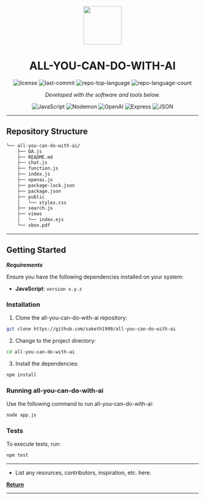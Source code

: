 <p align="center">
  <img src="https://cdn-icons-png.flaticon.com/512/6295/6295417.png" width="100" />
</p>
<p align="center">
    <h1 align="center">ALL-YOU-CAN-DO-WITH-AI</h1>
</p>
<p align="center">
</p>
<p align="center">
	<img src="https://img.shields.io/github/license/saketh1999/all-you-can-do-with-ai?style=flat&color=0080ff" alt="license">
	<img src="https://img.shields.io/github/last-commit/saketh1999/all-you-can-do-with-ai?style=flat&logo=git&logoColor=white&color=0080ff" alt="last-commit">
	<img src="https://img.shields.io/github/languages/top/saketh1999/all-you-can-do-with-ai?style=flat&color=0080ff" alt="repo-top-language">
	<img src="https://img.shields.io/github/languages/count/saketh1999/all-you-can-do-with-ai?style=flat&color=0080ff" alt="repo-language-count">
<p>
<p align="center">
		<em>Developed with the software and tools below.</em>
</p>
<p align="center">
	<img src="https://img.shields.io/badge/JavaScript-F7DF1E.svg?style=flat&logo=JavaScript&logoColor=black" alt="JavaScript">
	<img src="https://img.shields.io/badge/Nodemon-76D04B.svg?style=flat&logo=Nodemon&logoColor=white" alt="Nodemon">
	<img src="https://img.shields.io/badge/OpenAI-412991.svg?style=flat&logo=OpenAI&logoColor=white" alt="OpenAI">
	<img src="https://img.shields.io/badge/Express-000000.svg?style=flat&logo=Express&logoColor=white" alt="Express">
	<img src="https://img.shields.io/badge/JSON-000000.svg?style=flat&logo=JSON&logoColor=white" alt="JSON">
</p>
<hr>

##  Repository Structure

```sh
└── all-you-can-do-with-ai/
    ├── QA.js
    ├── README.md
    ├── chat.js
    ├── function.js
    ├── index.js
    ├── openai.js
    ├── package-lock.json
    ├── package.json
    ├── public
    │   └── styles.css
    ├── search.js
    ├── views
    │   └── index.ejs
    └── xbox.pdf
```
---

##  Getting Started

***Requirements***

Ensure you have the following dependencies installed on your system:

* **JavaScript**: `version x.y.z`

###  Installation

1. Clone the all-you-can-do-with-ai repository:

```sh
git clone https://github.com/saketh1999/all-you-can-do-with-ai
```

2. Change to the project directory:

```sh
cd all-you-can-do-with-ai
```

3. Install the dependencies:

```sh
npm install
```

###  Running all-you-can-do-with-ai

Use the following command to run all-you-can-do-with-ai:

```sh
node app.js
```

###  Tests

To execute tests, run:

```sh
npm test
```

---
- List any resources, contributors, inspiration, etc. here.

[**Return**](#-quick-links)

---
